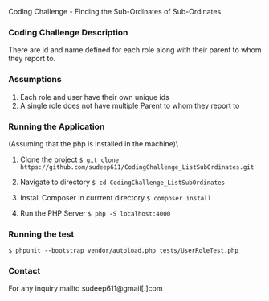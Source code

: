 Coding Challenge - Finding the Sub-Ordinates of Sub-Ordinates

### Coding Challenge Description
There are id and name defined for each role along with their parent to whom they report to.  

### Assumptions
1. Each role and user have their own unique ids
1. A single role does not have multiple Parent to whom they report to

### Running the Application
(Assuming that the php is installed in the machine)\

1. Clone the project
```$ git clone https://github.com/sudeep611/CodingChallenge_ListSubOrdinates.git```

1. Navigate to directory
```$ cd CodingChallenge_ListSubOrdinates```

1. Install Composer in currrent directory
```$ composer install```

1. Run the PHP Server
```$ php -S localhost:4000```


### Running the test
```$ phpunit --bootstrap vendor/autoload.php tests/UserRoleTest.php```

### Contact 
For any inquiry mailto sudeep611@gmail[.]com
